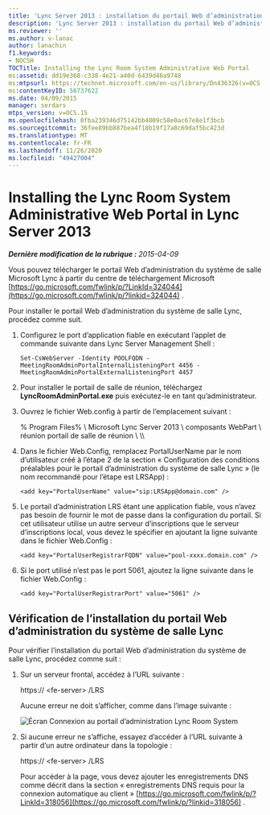 ```yaml
---
title: 'Lync Server 2013 : installation du portail Web d’administration du système de salle Lync'
description: 'Lync Server 2013 : installation du portail Web d’administration du système de salle Lync.'
ms.reviewer: ''
ms.author: v-lanac
author: lanachin
f1.keywords:
- NOCSH
TOCTitle: Installing the Lync Room System Administrative Web Portal
ms:assetid: dd19e368-c338-4e21-a40d-6439d46a9748
ms:mtpsurl: https://technet.microsoft.com/en-us/library/Dn436326(v=OCS.15)
ms:contentKeyID: 56737622
ms.date: 04/09/2015
manager: serdars
mtps_version: v=OCS.15
ms.openlocfilehash: 0fba239346d75142bb4009c58e0ac67e8e1f3bcb
ms.sourcegitcommit: 36fee89bb887bea4f18b19f17a8c69daf5bc423d
ms.translationtype: MT
ms.contentlocale: fr-FR
ms.lasthandoff: 11/26/2020
ms.locfileid: "49427004"
---
```

# <a name="installing-the-lync-room-system-administrative-web-portal-in-lync-server-2013"></a>Installing the Lync Room System Administrative Web Portal in Lync Server 2013

<div data-xmlns="http://www.w3.org/1999/xhtml">

<div class="topic" data-xmlns="http://www.w3.org/1999/xhtml" data-msxsl="urn:schemas-microsoft-com:xslt" data-cs="https://msdn.microsoft.com/">

<div data-asp="https://msdn2.microsoft.com/asp">



</div>

<div id="mainSection">

<div id="mainBody">

<span> </span>

_**Dernière modification de la rubrique :** 2015-04-09_

Vous pouvez télécharger le portail Web d’administration du système de salle Microsoft Lync à partir du centre de téléchargement Microsoft [https://go.microsoft.com/fwlink/p/?LinkId=324044](https://go.microsoft.com/fwlink/p/?linkid=324044) .

Pour installer le portail Web d’administration du système de salle Lync, procédez comme suit.

1.  Configurez le port d’application fiable en exécutant l’applet de commande suivante dans Lync Server Management Shell :
    
        Set-CsWebServer -Identity POOLFQDN -MeetingRoomAdminPortalInternalListeningPort 4456 -MeetingRoomAdminPortalExternalListeningPort 4457

2.  Pour installer le portail de salle de réunion, téléchargez **LyncRoomAdminPortal.exe** puis exécutez-le en tant qu’administrateur.

3.  Ouvrez le fichier Web.config à partir de l’emplacement suivant :
    
    % Program Files% \\ Microsoft Lync Server 2013 \\ composants WebPart \\ réunion portail de salle de réunion \\ \\\\

4.  Dans le fichier Web.Config, remplacez PortalUserName par le nom d’utilisateur créé à l’étape 2 de la section « Configuration des conditions préalables pour le portail d’administration du système de salle Lync » (le nom recommandé pour l’étape est LRSApp) :
    
        <add key="PortalUserName" value="sip:LRSApp@domain.com" />

5.  Le portail d’administration LRS étant une application fiable, vous n’avez pas besoin de fournir le mot de passe dans la configuration du portail. Si cet utilisateur utilise un autre serveur d’inscriptions que le serveur d’inscriptions local, vous devez le spécifier en ajoutant la ligne suivante dans le fichier Web.Config :
    
        <add key="PortalUserRegistrarFQDN" value="pool-xxxx.domain.com" />

6.  Si le port utilisé n’est pas le port 5061, ajoutez la ligne suivante dans le fichier Web.Config : 
    
        <add key="PortalUserRegistrarPort" value="5061" />

<div>

## <a name="verifying-installation-of-the-lync-room-system-administrative-web-portal"></a>Vérification de l’installation du portail Web d’administration du système de salle Lync

Pour vérifier l’installation du portail Web d’administration du système de salle Lync, procédez comme suit :


1.  Sur un serveur frontal, accédez à l’URL suivante :
    
    https:// \<fe-server\> /LRS
    
    Aucune erreur ne doit s’afficher, comme dans l’image suivante :
    
    ![Écran Connexion au portail d’administration Lync Room System](images/Dn436326.050bcf70-2f3b-46b2-9b96-ebd12679b713(OCS.15).png "Écran Connexion au portail d’administration Lync Room System")

2.  Si aucune erreur ne s’affiche, essayez d’accéder à l’URL suivante à partir d’un autre ordinateur dans la topologie :
    
    https:// \<fe-server\> /LRS
    
    Pour accéder à la page, vous devez ajouter les enregistrements DNS comme décrit dans la section « enregistrements DNS requis pour la connexion automatique au client » [https://go.microsoft.com/fwlink/p/?LinkId=318056](https://go.microsoft.com/fwlink/p/?linkid=318056) .

</div>

</div>

<span> </span>

</div>

</div>

</div>

